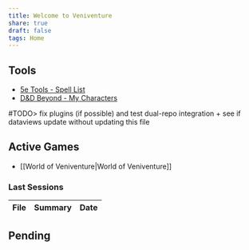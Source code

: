 ```yaml
---
title: Welcome to Veniventure
share: true
draft: false
tags: Home
---
```


## Tools

- [5e Tools - Spell List](https://5e.tools/spells.html)
- [D&D Beyond - My Characters](https://www.dndbeyond.com/characters)

#TODO> fix plugins (if possible) and test  dual-repo integration + see if dataviews update without updating this file

## Active Games

- [[World of Veniventure|World of Veniventure]]

### Last Sessions

| File | Summary | Date |
| ---- | ------- | ---- |


## Pending

